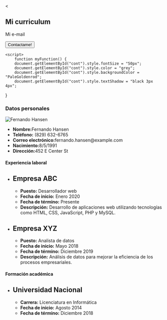 <!DOCTYPE html>
<html>
<head>
	<title>Mi Curriculum Vítae</title>
	<meta charset="UTF-8">
	<meta name="viewport" content="width=device-width, initial-scale=1.0">
    <link rel="shortcut icon" type="image/x-icon" href="th_bing_com-OIP.ico">
	<<link rel="stylesheet" href="CSS/estilos.css" />
	<link rel="preconnect" href="https://fonts.googleapis.com">
    <link rel="preconnect" href="https://fonts.gstatic.com" crossorigin>
    <link href="https://fonts.googleapis.com/css2?family=Playfair+Display:ital@1&family=Roboto:wght@300&display=swap" rel="stylesheet">
    <script>
		function cambiartexto() {
			cont.innerHTML=cont.innerHTML=="Mi e-mail"?"Gracias!":"Mi e-mail";
		}
	</script>
<body>
<section>
    <h1>Mi curriculum</h1>
    <p id="cont">Mi e-mail</p>
    <a href="mailto:fernando.hansen@example.com"><button type="button" onclick="cambiartexto(); myFunction()">Contactame!</button></a>

    <script>
        function myFunction() {  
        document.getElementById("cont").style.fontSize = "50px"; 
        document.getElementById("cont").style.color = "grey";
        document.getElementById("cont").style.backgroundColor = "PaleGoldenrod"; 
        document.getElementById("cont").style.textShadow = "black 3px 4px";
}
    </script>

</section>
<section id="contenedor">
    <section id="sidebar">
        <h1 onmouseover="showImage()">Datos personales</h1>
        <script>
            function showImage() {
            var img = document.getElementById ("miImagen");
            img.src = "https://th.bing.com/th/id/OIP.YjWnvN5BrFfnL2t_C7t5QAAAAA?pid=ImgDet&w=391&h=576&rs=1"; 
            img.style.display = "block";        
            }
        </script>
        <img id="miImagen" alt="Fernando Hansen">
        <ul>
            <li><strong>Nombre:</strong>Fernando Hansen</li>
            <li><strong>Teléfono:</strong> (829) 632-6765</li>
            <li><strong>Correo electrónico:</strong>fernando.hansen@example.com</li>
            <li><strong>Nacimiento:</strong>8/5/1991</li>
            <li><strong>Dirección:</strong>452 E Center St</li>
        </ul>
    </section>
<section id="principal">
    <section>
        <h1>Experiencia laboral</h1>
            <ul>
                <li>
                    <h2>Empresa ABC</h2>
                    <ul>
                    <li><strong>Puesto:</strong> Desarrollador web</li>
                    <li><strong>Fecha de inicio:</strong> Enero 2020</li>
                    <li><strong>Fecha de término:</strong> Presente</li>
                    <li><strong>Descripción:</strong> Desarrollo de aplicaciones web utilizando tecnologías como HTML, CSS, JavaScript, PHP y MySQL.</li>
                    </ul>
                </li>
                <li>
                    <h2>Empresa XYZ</h2>
                    <ul>
                    <li><strong>Puesto:</strong> Analista de datos</li>
                    <li><strong>Fecha de inicio:</strong> Mayo 2018</li>
                    <li><strong>Fecha de término:</strong> Diciembre 2019</li>
                    <li><strong>Descripción:</strong> Análisis de datos para mejorar la eficiencia de los procesos empresariales.</li>
                    </ul>
                </li>
            </ul>
    </section>
    <section>
        <h1 >Formación académica</h1>
        <ul>
            <li>
            <h2>Universidad Nacional</h2>
                <ul>
                <li><strong>Carrera:</strong> Licenciatura en Informática</li>
                <li><strong>Fecha de inicio:</strong> Agosto 2014</li>
                <li><strong>Fecha de término:</strong> Diciembre 2018</li>
                </ul>
            </li>
        </ul>
    </section>
</section>
</section>
</body>
</html>
